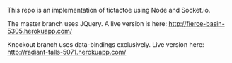 This repo is an implementation of tictactoe using Node and Socket.io.

The master branch uses JQuery. A live version is here: http://fierce-basin-5305.herokuapp.com/

Knockout branch uses data-bindings exclusively. Live version here: http://radiant-falls-5071.herokuapp.com/